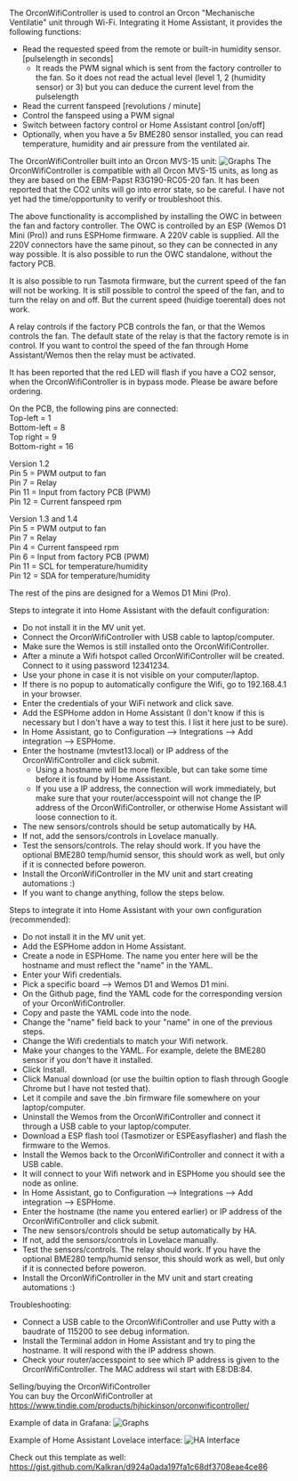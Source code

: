 The OrconWifiController is used to control an Orcon "Mechanische Ventilatie" unit through Wi-Fi. Integrating it Home Assistant, it provides the following functions:

- Read the requested speed from the remote or built-in humidity sensor. [pulselength in seconds]
  - It reads the PWM signal which is sent from the factory controller to the fan. So it does not read the actual level (level 1, 2 (humidity sensor) or 3) but you can deduce the current level from the pulselength
- Read the current fanspeed [revolutions / minute]
- Control the fanspeed using a PWM signal
- Switch between factory control or Home Assistant control [on/off]
- Optionally, when you have a 5v BME280 sensor installed, you can read temperature, humidity and air pressure from the ventilated air.

The OrconWifiController built into an Orcon MVS-15 unit:
<img src="https://github.com/hubertjanhickinson/OrconWifiController/blob/main/OrconWifiController.jpg" alt="Graphs"/>
The OrconWifiController is compatible with all Orcon MVS-15 units, as long as they are based on the EBM-Papst R3G190-RC05-20 fan. It has been reported that the CO2 units will go into error state, so be careful. I have not yet had the time/opportunity to verify or troubleshoot this.

The above functionality is accomplished by installing the OWC in between the fan and factory controller. The OWC is controlled by an ESP (Wemos D1 Mini (Pro)) and runs ESPHome firmware. A 220V cable is supplied. All the 220V connectors have the same pinout, so they can be connected in any way possible. It is also possible to run the OWC standalone, without the factory PCB.

It is also possible to run Tasmota firmware, but the current speed of the fan will not be working. It is still possible to control the speed of the fan, and to turn the relay on and off. But the current speed (huidige toerental) does not work.

A relay controls if the factory PCB controls the fan, or that the Wemos controls the fan. The default state of the relay is that the factory remote is in control. If you want to control the speed of the fan through Home Assistant/Wemos then the relay must be activated.

It has been reported that the red LED will flash if you have a CO2 sensor, when the OrconWifiController is in bypass mode. Please be aware before ordering.

On the PCB, the following pins are connected:\
Top-left = 1\
Bottom-left = 8\
Top right = 9\
Bottom-right = 16

Version 1.2\
Pin 5  = PWM output to fan\
Pin 7  = Relay\
Pin 11 = Input from factory PCB (PWM)\
Pin 12 = Current fanspeed rpm

Version 1.3 and 1.4\
Pin  5 = PWM output to fan\
Pin  7 = Relay\
Pin  4 = Current fanspeed rpm\
Pin  6 = Input from factory PCB (PWM)\
Pin 11 = SCL for temperature/humidity\
Pin 12 = SDA for temperature/humidity

The rest of the pins are designed for a Wemos D1 Mini (Pro). 

Steps to integrate it into Home Assistant with the default configuration:
- Do not install it in the MV unit yet.
- Connect the OrconWifiController with USB cable to laptop/computer.
- Make sure the Wemos is still installed onto the OrconWifiController.
- After a minute a Wifi hotspot called OrconWifiController will be created. Connect to it using password 12341234.
- Use your phone in case it is not visible on your computer/laptop.
- If there is no popup to automatically configure the Wifi, go to 192.168.4.1 in your browser.
- Enter the credentials of your WiFi network and click save.
- Add the ESPHome addon in Home Assistant (I don't know if this is necessary but I don't have a way to test this. I list it here just to be sure).
- In Home Assistant, go to Configuration --> Integrations --> Add integration --> ESPHome.
- Enter the hostname (mvtest13.local) or IP address of the OrconWifiController and click submit.
  - Using a hostname will be more flexible, but can take some time before it is found by Home Assistant.
  - If you use a IP address, the connection will work immediately, but make sure that your router/accesspoint will not change the IP address of the OrconWifiController, or otherwise Home Assistant will loose connection to it.
- The new sensors/controls should be setup automatically by HA.
- If not, add the sensors/controls in Lovelace manually.
- Test the sensors/controls. The relay should work. If you have the optional BME280 temp/humid sensor, this should work as well, but only if it is connected before poweron.
- Install the OrconWifiController in the MV unit and start creating automations :)
- If you want to change anything, follow the steps below.


Steps to integrate it into Home Assistant with your own configuration (recommended):
- Do not install it in the MV unit yet.
- Add the ESPHome addon in Home Assistant.
- Create a node in ESPHome. The name you enter here will be the hostname and must reflect the "name" in the YAML.
- Enter your Wifi credentials.
- Pick a specific board --> Wemos D1 and Wemos D1 mini.
- On the Github page, find the YAML code for the corresponding version of your OrconWifiController.
- Copy and paste the YAML code into the node.
- Change the "name" field back to your "name" in one of the previous steps.
- Change the Wifi credentials to match your Wifi network.
- Make your changes to the YAML. For example, delete the BME280 sensor if you don't have it installed.
- Click Install.
- Click Manual download (or use the builtin option to flash through Google Chrome but I have not tested that).
- Let it compile and save the .bin firmware file somewhere on your laptop/computer.
- Uninstall the Wemos from the OrconWifiController and connect it through a USB cable to your laptop/computer.
- Download a ESP flash tool (Tasmotizer or ESPEasyflasher) and flash the firmware to the Wemos.
- Install the Wemos back to the OrconWifiController and connect it with a USB cable.
- It will connect to your Wifi network and in ESPHome you should see the node as online.
- In Home Assistant, go to Configuration --> Integrations --> Add integration --> ESPHome.
- Enter the hostname (the name you entered earlier) or IP address of the OrconWifiController and click submit.
- The new sensors/controls should be setup automatically by HA.
- If not, add the sensors/controls in Lovelace manually.
- Test the sensors/controls. The relay should work. If you have the optional BME280 temp/humid sensor, this should work as well, but only if it is connected before poweron.
- Install the OrconWifiController in the MV unit and start creating automations :)


Troubleshooting:
- Connect a USB cable to the OrconWifiController and use Putty with a baudrate of 115200 to see debug information.
- Install the Terminal addon in Home Assistant and try to ping the hostname. It will respond with the IP address shown.
- Check your router/accesspoint to see which IP address is given to the OrconWifiController. The MAC address wil start with E8:DB:84.


Selling/buying the OrconWifiController\
You can buy the OrconWifiController at https://www.tindie.com/products/hjhickinson/orconwificontroller/

Example of data in Grafana:
<img src="https://github.com/hubertjanhickinson/OrconWifiController/blob/main/Graphs.png" alt="Graphs"/>

Example of Home Assistant Lovelace interface:
<img src="https://github.com/hubertjanhickinson/OrconWifiController/blob/main/HA2.png" alt="HA Interface"/>

Check out this template as well:
https://gist.github.com/Kalkran/d924a0ada197fa1c68df3708eae4ce86
